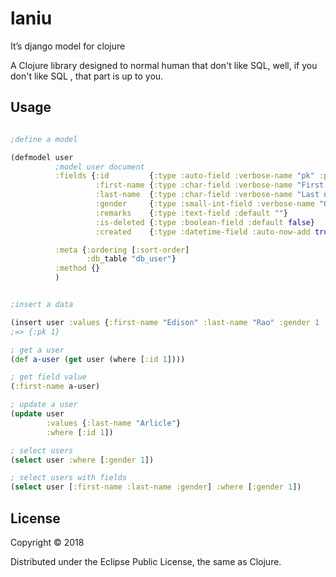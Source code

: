 # laniu

It’s django model for clojure

A Clojure library designed to normal human that don't like SQL, well, if you don't like SQL , that part is up to you.

## Usage


``` clojure

;define a model

(defmodel user
          ;model user document
          :fields {:id         {:type :auto-field :verbose-name "pk" :primary_key true}
                   :first-name {:type :char-field :verbose-name "First name" :max-length 30}
                   :last-name  {:type :char-field :verbose-name "Last name" :max-length 30}
                   :gender     {:type :small-int-field :verbose-name "Gender" :choices [[0, "uninput"], [1, "male"], [5, "female"]] :default 0}
                   :remarks    {:type :text-field :default ""}
                   :is-deleted {:type :boolean-field :default false}
                   :created    {:type :datetime-field :auto-now-add true}}

          :meta {:ordering [:sort-order]
                 :db_table "db_user"}
          :method {}
          )


;insert a data

(insert user :values {:first-name "Edison" :last-name "Rao" :gender 1 :parent-id 0 :sort-order 1})
;=> {:pk 1}

; get a user
(def a-user (get user (where [:id 1])))

; get field value
(:first-name a-user)

; update a user
(update user
        :values {:last-name "Arlicle"}
        :where [:id 1])

; select users
(select user :where [:gender 1])

; select users with fields
(select user [:first-name :last-name :gender] :where [:gender 1])


```



## License

Copyright © 2018

Distributed under the Eclipse Public License, the same as Clojure.

